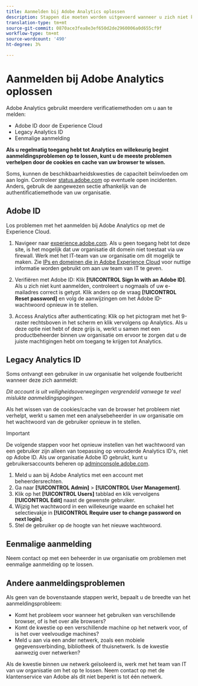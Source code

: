 ```yaml
---
title: Aanmelden bij Adobe Analytics oplossen
description: Stappen die moeten worden uitgevoerd wanneer u zich niet kunt aanmelden bij Adobe Analytics.
translation-type: tm+mt
source-git-commit: 0870ace3fea8e3ef650d2de2960006a0d655cf9f
workflow-type: tm+mt
source-wordcount: '490'
ht-degree: 3%

---
```



# Aanmelden bij Adobe Analytics oplossen

Adobe Analytics gebruikt meerdere verificatiemethoden om u aan te melden:

* Adobe ID door de Experience Cloud
* Legacy Analytics ID
* Eenmalige aanmelding

**Als u regelmatig toegang hebt tot Analytics en willekeurig begint aanmeldingsproblemen op te lossen, kunt u de meeste problemen verhelpen door de cookies en cache van uw browser te wissen.**

Soms, kunnen de beschikbaarheidskwesties de capaciteit beïnvloeden om aan login. Controleer [status.adobe.com](https://status.adobe.com) op eventuele open incidenten. Anders, gebruik de aangewezen sectie afhankelijk van de authentificatiemethode van uw organisatie.

## Adobe ID

Los problemen met het aanmelden bij Adobe Analytics op met de Experience Cloud.

1. Navigeer naar [experience.adobe.com](https://experience.adobe.com). Als u geen toegang hebt tot deze site, is het mogelijk dat uw organisatie dit domein niet toestaat via uw firewall. Werk met het IT-team van uw organisatie om dit mogelijk te maken. Zie [IPs en domeinen die in Adobe Experience Cloud](https://helpx.adobe.com/nl/analytics/kb/adobe-ip-addresses.html) voor nuttige informatie worden gebruikt om aan uw team van IT te geven.

2. Verifiëren met Adobe ID: Klik **[!UICONTROL Sign In with an Adobe ID]**. Als u zich niet kunt aanmelden, controleert u nogmaals of uw e-mailadres correct is getypt. Klik anders op de vraag **[!UICONTROL Reset password]** en volg de aanwijzingen om het Adobe ID-wachtwoord opnieuw in te stellen.

3. Access Analytics after authenticating: Klik op het pictogram met het 9-raster rechtsboven in het scherm en klik vervolgens op Analytics. Als u deze optie niet hebt of deze grijs is, werkt u samen met een productbeheerder binnen uw organisatie om ervoor te zorgen dat u de juiste machtigingen hebt om toegang te krijgen tot Analytics.

## Legacy Analytics ID

Soms ontvangt een gebruiker in uw organisatie het volgende foutbericht wanneer deze zich aanmeldt:

*Dit account is uit veiligheidsoverwegingen vergrendeld vanwege te veel mislukte aanmeldingspogingen.*

Als het wissen van de cookies/cache van de browser het probleem niet verhelpt, werkt u samen met een analysebeheerder in uw organisatie om het wachtwoord van de gebruiker opnieuw in te stellen.

>[!IMPORTANT]
>
>De volgende stappen voor het opnieuw instellen van het wachtwoord van een gebruiker zijn alleen van toepassing op verouderde Analytics ID&#39;s, niet op Adobe ID. Als uw organisatie Adobe ID gebruikt, kunt u gebruikersaccounts beheren op [adminconsole.adobe.com](https://adminconsole.adobe.com).

1. Meld u aan bij Adobe Analytics met een account met beheerdersrechten.
2. Ga naar **[!UICONTROL Admin]** > **[!UICONTROL User Management]**.
3. Klik op het **[!UICONTROL Users]** tabblad en klik vervolgens **[!UICONTROL Edit]** naast de gewenste gebruiker.
4. Wijzig het wachtwoord in een willekeurige waarde en schakel het selectievakje in **[!UICONTROL Require user to change password on next login]**.
5. Stel de gebruiker op de hoogte van het nieuwe wachtwoord.

## Eenmalige aanmelding

Neem contact op met een beheerder in uw organisatie om problemen met eenmalige aanmelding op te lossen.

## Andere aanmeldingsproblemen

Als geen van de bovenstaande stappen werkt, bepaalt u de breedte van het aanmeldingsprobleem:

* Komt het probleem voor wanneer het gebruiken van verschillende browser, of is het over alle browsers?
* Komt de kwestie op een verschillende machine op het netwerk voor, of is het over veelvoudige machines?
* Meld u aan via een ander netwerk, zoals een mobiele gegevensverbinding, bibliotheek of thuisnetwerk. Is de kwestie aanwezig over netwerken?

Als de kwestie binnen uw netwerk geïsoleerd is, werk met het team van IT van uw organisatie om het op te lossen. Neem contact op met de klantenservice van Adobe als dit niet beperkt is tot één netwerk.
